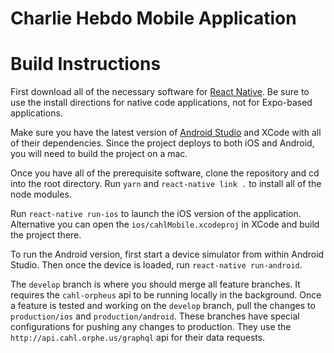 # Charlie Hebdo Mobile Application #
# Build Instructions
First download all of the necessary software for [React Native](https://facebook.github.io/react-native/docs/getting-started.html). Be sure to use the install directions for native code applications, not for Expo-based applications.

Make sure you have the latest version of [Android Studio](https://developer.android.com/studio/index.html) and XCode with all of their dependencies. Since the project deploys to both iOS and Android, you will need to build the project on a mac.

Once you have all of the prerequisite software, clone the repository and cd into the root directory. Run `yarn` and `react-native link .` to install all of the node modules.

Run `react-native run-ios` to launch the iOS version of the application. Alternative you can open the `ios/cahlMobile.xcodeproj` in XCode and build the project there.

To run the Android version, first start a device simulator from within Android Studio. Then once the device is loaded, run `react-native run-android`.

The `develop` branch is where you should merge all feature branches. It requires the `cahl-orpheus` api to be running locally in the background. Once a feature is tested and working on the `develop` branch, pull the changes to `production/ios` and `production/android`. These branches have special configurations for pushing any changes to production. They use the `http://api.cahl.orphe.us/graphql` api for their data requests.
